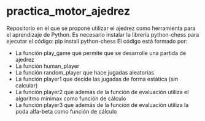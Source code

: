 # practica_motor_ajedrez
Repositorio en el que se propone utilizar el ajedrez como herramienta para el aprendizaje de Python.
Es necesario instalar la librería python-chess para ejecutar el código: pip install python-chess
El código está formado por:
- La función play_game que permite que se desarrolle una partida de ajedrez
- La función human_player
- La función random_player que hace jugadas aleatorias
- La función player1 que decide las jugadas de forma estática (sin calcular)
- La función player2 que además de la función de evaluación utiliza el algoritmo minimax como función de cálculo
- La función player3 que además de la función de evaluación utiliza la poda alfa-beta como función de cálculo
